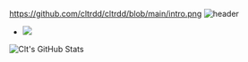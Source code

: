 https://github.com/cltrdd/cltrdd/blob/main/intro.png
![header](https://github.com/cltrdd/cltrdd/blob/main/intro.png)  
  


- ![](https://img.shields.io/badge/OS-Windows-informational?style=flat&logo=Windows&logoColor=white&color=FF0000)


![Clt's GitHub Stats](https://github-readme-stats.vercel.app/api?username=cltrdd)
